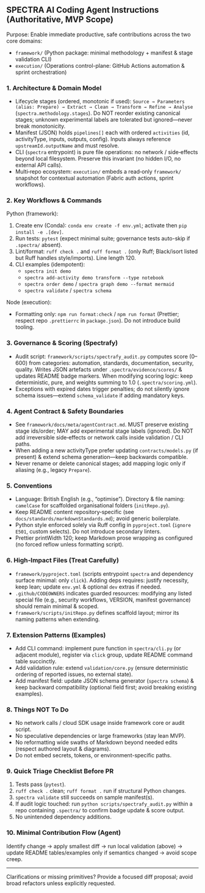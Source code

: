 ## SPECTRA AI Coding Agent Instructions (Authoritative, MVP Scope)

Purpose: Enable immediate productive, safe contributions across the two core domains:

- `framework/` (Python package: minimal methodology + manifest & stage validation CLI)
- `execution/` (Operations control-plane: GitHub Actions automation & sprint orchestration)

### 1. Architecture & Domain Model

- Lifecycle stages (ordered, monotonic if used): `Source → Parameters (alias: Prepare) → Extract → Clean → Transform → Refine → Analyse` (`spectra.methodology.stages`). Do NOT reorder existing canonical stages; unknown experimental labels are tolerated but ignored—never break monotonicity.
- Manifest (JSON) holds `pipelines[]` each with ordered `activities` (id, activityType, inputs, outputs, config). Inputs always reference `upstreamId.outputName` and must resolve.
- CLI (`spectra` entrypoint) is pure file operations: no network / side‑effects beyond local filesystem. Preserve this invariant (no hidden I/O, no external API calls).
- Multi‑repo ecosystem: `execution/` embeds a read‑only `framework/` snapshot for contextual automation (Fabric auth actions, sprint workflows).

### 2. Key Workflows & Commands

Python (framework):

1. Create env (Conda): `conda env create -f env.yml`; activate then `pip install -e .[dev]`.
2. Run tests: `pytest` (expect minimal suite; governance tests auto-skip if `.spectra/` absent).
3. Lint/format: `ruff check .` and `ruff format .` (only Ruff; Black/isort listed but Ruff handles style/imports). Line length 120.
4. CLI examples (idempotent):
   - `spectra init demo`
   - `spectra add-activity demo transform --type notebook`
   - `spectra order demo` / `spectra graph demo --format mermaid`
   - `spectra validate` / `spectra schema`

Node (execution):

- Formatting only: `npm run format:check` / `npm run format` (Prettier; respect repo `.prettierrc` in `package.json`). Do not introduce build tooling.

### 3. Governance & Scoring (Spectrafy)

- Audit script: `framework/scripts/spectrafy_audit.py` computes score (0–600) from categories: automation, standards, documentation, security, quality. Writes JSON artefacts under `.spectra/evidence/scores/` & updates README badge markers. When modifying scoring logic: keep deterministic, pure, and weights summing to 1.0 (`.spectra/scoring.yml`).
- Exceptions with expired dates trigger penalties; do not silently ignore schema issues—extend `schema_validate` if adding mandatory keys.

### 4. Agent Contract & Safety Boundaries

- See `framework/docs/meta/agentContract.md`. MUST preserve existing stage ids/order; MAY add experimental stage labels (ignored). Do NOT add irreversible side‑effects or network calls inside validation / CLI paths.
- When adding a new activityType prefer updating `contracts/models.py` (if present) & extend schema generation—keep backwards compatible.
- Never rename or delete canonical stages; add mapping logic only if aliasing (e.g., legacy `Prepare`).

### 5. Conventions

- Language: British English (e.g., “optimise”). Directory & file naming: `camelCase` for scaffolded organisational folders (`initRepo.py`).
- Keep README content repository‑specific (see `docs/standards/markdownStandards.md`); avoid generic boilerplate.
- Python style enforced solely via Ruff config in `pyproject.toml` (`ignore E501`, custom selects). Do not introduce secondary linters.
- Prettier printWidth 120; keep Markdown prose wrapping as configured (no forced reflow unless formatting script).

### 6. High‑Impact Files (Treat Carefully)

- `framework/pyproject.toml` (scripts entrypoint `spectra` and dependency surface minimal: only `click`). Adding deps requires: justify necessity, keep lean; update `env.yml` & optional `dev` extras if needed.
- `.github/CODEOWNERS` indicates guarded resources: modifying any listed special file (e.g., security workflows, VERSION, manifest governance) should remain minimal & scoped.
- `framework/scripts/initRepo.py` defines scaffold layout; mirror its naming patterns when extending.

### 7. Extension Patterns (Examples)

- Add CLI command: implement pure function in `spectra/cli.py` (or adjacent module), register via `click` group, update README command table succinctly.
- Add validation rule: extend `validation/core.py` (ensure deterministic ordering of reported issues, no external state).
- Add manifest field: update JSON schema generator (`spectra schema`) & keep backward compatibility (optional field first; avoid breaking existing examples).

### 8. Things NOT To Do

- No network calls / cloud SDK usage inside framework core or audit script.
- No speculative dependencies or large frameworks (stay lean MVP).
- No reformatting wide swaths of Markdown beyond needed edits (respect authored layout & diagrams).
- Do not embed secrets, tokens, or environment-specific paths.

### 9. Quick Triage Checklist Before PR

1. Tests pass (`pytest`).
2. `ruff check .` clean; `ruff format .` run if structural Python changes.
3. `spectra validate` still succeeds on sample manifest(s).
4. If audit logic touched: run `python scripts/spectrafy_audit.py` within a repo containing `.spectra/` to confirm badge update & score output.
5. No unintended dependency additions.

### 10. Minimal Contribution Flow (Agent)

Identify change → apply smallest diff → run local validation (above) → update README tables/examples only if semantics changed → avoid scope creep.

---

Clarifications or missing primitives? Provide a focused diff proposal; avoid broad refactors unless explicitly requested.
